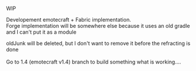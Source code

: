 WIP

Developement emotecraft + Fabric implementation.  
Forge implementation will be somewhere else because it uses an old gradle and I can't put it as a module

oldJunk will be deleted, but I don't want to remove it before the refracting is done
<br>
<br>
Go to 1.4 (emotecraft v1.4) branch to build something what is working....
